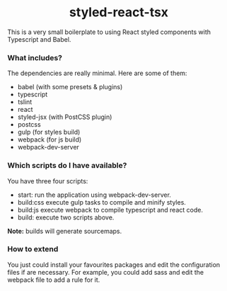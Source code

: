 <h1 align="center">styled-react-tsx</h1>

This is a very small boilerplate to using React styled components with Typescript and Babel.

### What includes?

The dependencies are really minimal. Here are some of them:

- babel (with some presets & plugins)
- typescript
- tslint
- react
- styled-jsx (with PostCSS plugin)
- postcss
- gulp (for styles build)
- webpack (for js build)
- webpack-dev-server

### Which scripts do I have available?

You have three four scripts:

- start: run the application using webpack-dev-server.
- build:css execute gulp tasks to compile and minify styles.
- build:js execute webpack to compile typescript and react code.
- build: execute two scripts above.

**Note:** builds will generate sourcemaps.

### How to extend

You just could install your favourites packages and edit the configuration files if are necessary. For example, you could add sass and edit the webpack file to add a rule for it.


